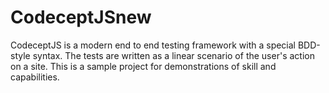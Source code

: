 # CodeceptJSnew
CodeceptJS is a modern end to end testing framework with a special BDD-style syntax. The tests are written as a linear scenario of the user's action on a site. This is a sample project for demonstrations of skill and capabilities.
